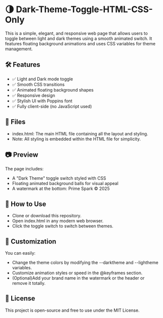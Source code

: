 # 🌗 Dark-Theme-Toggle-HTML-CSS-Only

This is a simple, elegant, and responsive web page that allows users to toggle between light and dark themes using a smooth animated switch. It features floating background animations and uses CSS variables for theme management.

## 🛠 Features
- ✅ Light and Dark mode toggle
- ✅ Smooth CSS transitions
- ✅ Animated floating background shapes
- ✅ Responsive design
- ✅ Stylish UI with Poppins font
- ✅ Fully client-side (no JavaScript used)

## 📁 Files
- index.html: The main HTML file containing all the layout and styling.
- Note: All styling is embedded within the HTML file for simplicity.

## 📷 Preview
The page includes:
- A "Dark Theme" toggle switch styled with CSS
- Floating animated background balls for visual appeal
- A watermark at the bottom: Prime Spark © 2025

## 🧪 How to Use
- Clone or download this repository.
- Open index.html in any modern web browser.
- Click the toggle switch to switch between themes.

## 🔧 Customization
You can easily:
- Change the theme colors by modifying the --darktheme and --lightheme variables.
- Customize animation styles or speed in the @keyframes section.
- (Optional)Add your brand name in the watermark or the header or remove it totally.

## 📄 License
This project is open-source and free to use under the MIT License.
